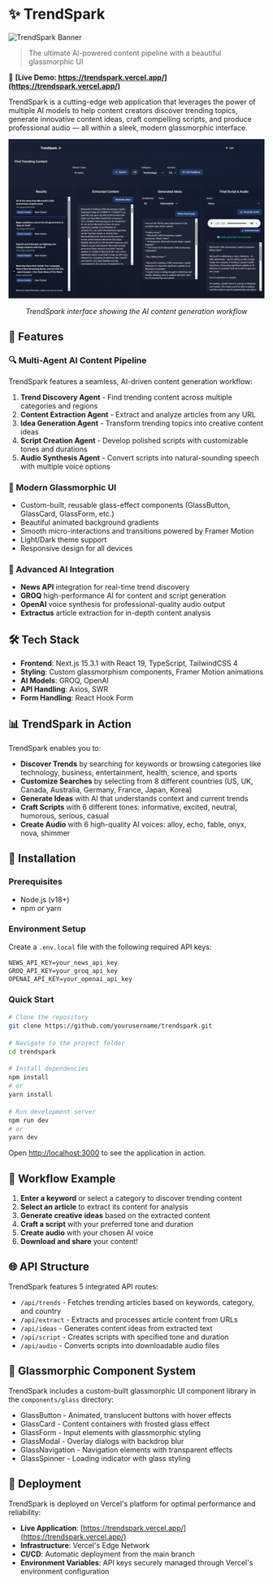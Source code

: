 # ✨ TrendSpark

![TrendSpark Banner](https://img.shields.io/badge/TrendSpark-Next.js%2015.3.1-blue?style=for-the-badge&logo=next.js)

> The ultimate AI-powered content pipeline with a beautiful glassmorphic UI

🔗 **[Live Demo: https://trendspark.vercel.app/](https://trendspark.vercel.app/)**

TrendSpark is a cutting-edge web application that leverages the power of multiple AI models to help content creators discover trending topics, generate innovative content ideas, craft compelling scripts, and produce professional audio — all within a sleek, modern glassmorphic interface.

<div align="center">
  <img src="./public/trendspark-screenshot.jpeg" alt="TrendSpark UI Screenshot" width="800" />
  <p><em>TrendSpark interface showing the AI content generation workflow</em></p>
</div>

## 🚀 Features

### 🔍 Multi-Agent AI Content Pipeline

TrendSpark features a seamless, AI-driven content generation workflow:

1. **Trend Discovery Agent** - Find trending content across multiple categories and regions
2. **Content Extraction Agent** - Extract and analyze articles from any URL
3. **Idea Generation Agent** - Transform trending topics into creative content ideas
4. **Script Creation Agent** - Develop polished scripts with customizable tones and durations
5. **Audio Synthesis Agent** - Convert scripts into natural-sounding speech with multiple voice options

### 💎 Modern Glassmorphic UI

- Custom-built, reusable glass-effect components (GlassButton, GlassCard, GlassForm, etc.)
- Beautiful animated background gradients
- Smooth micro-interactions and transitions powered by Framer Motion
- Light/Dark theme support
- Responsive design for all devices

### 🧠 Advanced AI Integration

- **News API** integration for real-time trend discovery
- **GROQ** high-performance AI for content and script generation
- **OpenAI** voice synthesis for professional-quality audio output
- **Extractus** article extraction for in-depth content analysis

## 🛠️ Tech Stack

- **Frontend**: Next.js 15.3.1 with React 19, TypeScript, TailwindCSS 4
- **Styling**: Custom glassmorphism components, Framer Motion animations
- **AI Models**: GROQ, OpenAI
- **API Handling**: Axios, SWR
- **Form Handling**: React Hook Form

## 📊 TrendSpark in Action

TrendSpark enables you to:

- **Discover Trends** by searching for keywords or browsing categories like technology, business, entertainment, health, science, and sports
- **Customize Searches** by selecting from 8 different countries (US, UK, Canada, Australia, Germany, France, Japan, Korea)
- **Generate Ideas** with AI that understands context and current trends
- **Craft Scripts** with 6 different tones: informative, excited, neutral, humorous, serious, casual
- **Create Audio** with 6 high-quality AI voices: alloy, echo, fable, onyx, nova, shimmer

## 🚀 Installation

### Prerequisites

- Node.js (v18+)
- npm or yarn

### Environment Setup

Create a `.env.local` file with the following required API keys:

```
NEWS_API_KEY=your_news_api_key
GROQ_API_KEY=your_groq_api_key
OPENAI_API_KEY=your_openai_api_key
```

### Quick Start

```bash
# Clone the repository
git clone https://github.com/yourusername/trendspark.git

# Navigate to the project folder
cd trendspark

# Install dependencies
npm install
# or
yarn install

# Run development server
npm run dev
# or
yarn dev
```

Open [http://localhost:3000](http://localhost:3000) to see the application in action.

## 🔄 Workflow Example

1. **Enter a keyword** or select a category to discover trending content
2. **Select an article** to extract its content for analysis
3. **Generate creative ideas** based on the extracted content
4. **Craft a script** with your preferred tone and duration
5. **Create audio** with your chosen AI voice
6. **Download and share** your content!

## 🌐 API Structure

TrendSpark features 5 integrated API routes:

- `/api/trends` - Fetches trending articles based on keywords, category, and country
- `/api/extract` - Extracts and processes article content from URLs
- `/api/ideas` - Generates content ideas from extracted text
- `/api/script` - Creates scripts with specified tone and duration
- `/api/audio` - Converts scripts into downloadable audio files

## 🧩 Glassmorphic Component System

TrendSpark includes a custom-built glassmorphic UI component library in the `components/glass` directory:

- GlassButton - Animated, translucent buttons with hover effects
- GlassCard - Content containers with frosted glass effect
- GlassForm - Input elements with glassmorphic styling
- GlassModal - Overlay dialogs with backdrop blur
- GlassNavigation - Navigation elements with transparent effects
- GlassSpinner - Loading indicator with glass styling

## 🚢 Deployment

TrendSpark is deployed on Vercel's platform for optimal performance and reliability:

- **Live Application**: [https://trendspark.vercel.app/](https://trendspark.vercel.app/)
- **Infrastructure**: Vercel's Edge Network
- **CI/CD**: Automatic deployment from the main branch
- **Environment Variables**: API keys securely managed through Vercel's environment configuration
